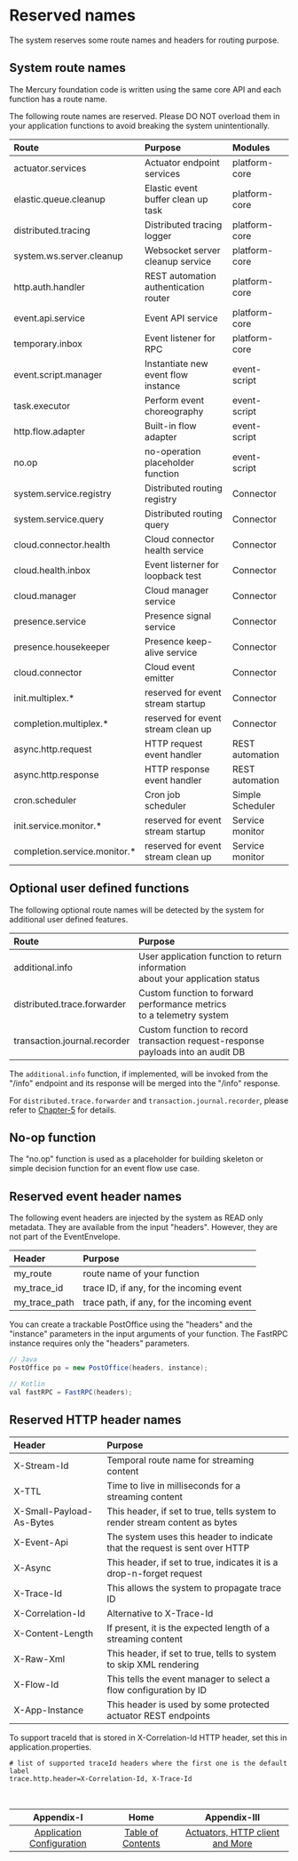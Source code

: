 # Reserved names

The system reserves some route names and headers for routing purpose.

## System route names

The Mercury foundation code is written using the same core API and each function has a route name.

The following route names are reserved. Please DO NOT overload them in your application functions
to avoid breaking the system unintentionally.

| Route                        | Purpose                               | Modules          |
|:-----------------------------|:--------------------------------------|:-----------------|
| actuator.services            | Actuator endpoint services            | platform-core    |
| elastic.queue.cleanup        | Elastic event buffer clean up task    | platform-core    |
| distributed.tracing          | Distributed tracing logger            | platform-core    |
| system.ws.server.cleanup     | Websocket server cleanup service      | platform-core    |
| http.auth.handler            | REST automation authentication router | platform-core    |
| event.api.service            | Event API service                     | platform-core    |
| temporary.inbox              | Event listener for RPC                | platform-core    |
| event.script.manager         | Instantiate new event flow instance   | event-script     |
| task.executor                | Perform event choreography            | event-script     |
| http.flow.adapter            | Built-in flow adapter                 | event-script     |
| no.op                        | no-operation placeholder function     | event-script     |
| system.service.registry      | Distributed routing registry          | Connector        |
| system.service.query         | Distributed routing query             | Connector        |
| cloud.connector.health       | Cloud connector health service        | Connector        |
| cloud.health.inbox           | Event listerner for loopback test     | Connector        |
| cloud.manager                | Cloud manager service                 | Connector        |
| presence.service             | Presence signal service               | Connector        |
| presence.housekeeper         | Presence keep-alive service           | Connector        |
| cloud.connector              | Cloud event emitter                   | Connector        |
| init.multiplex.*             | reserved for event stream startup     | Connector        |
| completion.multiplex.*       | reserved for event stream clean up    | Connector        |
| async.http.request           | HTTP request event handler            | REST automation  |
| async.http.response          | HTTP response event handler           | REST automation  |
| cron.scheduler               | Cron job scheduler                    | Simple Scheduler |
| init.service.monitor.*       | reserved for event stream startup     | Service monitor  |
| completion.service.monitor.* | reserved for event stream clean up    | Service monitor  |

## Optional user defined functions

The following optional route names will be detected by the system for additional user defined features.

| Route                        | Purpose                                                                               |
|:-----------------------------|:--------------------------------------------------------------------------------------|
| additional.info              | User application function to return information<br/> about your application status    |
| distributed.trace.forwarder  | Custom function to forward performance metrics<br/> to a telemetry system             |
| transaction.journal.recorder | Custom function to record transaction request-response<br/> payloads into an audit DB |

The `additional.info` function, if implemented, will be invoked from the "/info" endpoint and its response
will be merged into the "/info" response.

For `distributed.trace.forwarder` and `transaction.journal.recorder`, please refer to [Chapter-5](CHAPTER-5.md)
for details.

## No-op function

The "no.op" function is used as a placeholder for building skeleton or simple decision function for
an event flow use case.

## Reserved event header names

The following event headers are injected by the system as READ only metadata. They are available from the
input "headers". However, they are not part of the EventEnvelope.

| Header        | Purpose                                    | 
|:--------------|:-------------------------------------------|
| my_route      | route name of your function                |
| my_trace_id   | trace ID, if any, for the incoming event   |
| my_trace_path | trace path, if any, for the incoming event | 

You can create a trackable PostOffice using the "headers" and the "instance" parameters in the input arguments
of your function. The FastRPC instance requires only the "headers" parameters.

```java
// Java
PostOffice po = new PostOffice(headers, instance);

// Kotlin
val fastRPC = FastRPC(headers);
```

## Reserved HTTP header names

| Header                   | Purpose                                                                     | 
|:-------------------------|:----------------------------------------------------------------------------|
| X-Stream-Id              | Temporal route name for streaming content                                   |
| X-TTL                    | Time to live in milliseconds for a streaming content                        |
| X-Small-Payload-As-Bytes | This header, if set to true, tells system to render stream content as bytes |
| X-Event-Api              | The system uses this header to indicate that the request is sent over HTTP  |
| X-Async                  | This header, if set to true, indicates it is a drop-n-forget request        |
| X-Trace-Id               | This allows the system to propagate trace ID                                |
| X-Correlation-Id         | Alternative to X-Trace-Id                                                   |
| X-Content-Length         | If present, it is the expected length of a streaming content                |
| X-Raw-Xml                | This header, if set to true, tells to system to skip XML rendering          |
| X-Flow-Id                | This tells the event manager to select a flow configuration by ID           |
| X-App-Instance           | This header is used by some protected actuator REST endpoints               |

To support traceId that is stored in X-Correlation-Id HTTP header, set this in application.properties.

```properties
# list of supported traceId headers where the first one is the default label
trace.http.header=X-Correlation-Id, X-Trace-Id
```
<br/>

|                 Appendix-I                 |                   Home                    |                    Appendix-III                    |
|:------------------------------------------:|:-----------------------------------------:|:--------------------------------------------------:|
| [Application Configuration](APPENDIX-I.md) | [Table of Contents](TABLE-OF-CONTENTS.md) | [Actuators, HTTP client and More](APPENDIX-III.md) |
